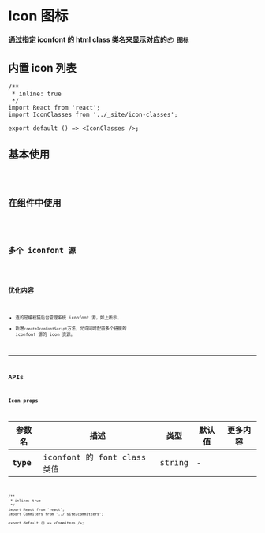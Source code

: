 # Icon 图标

**通过指定 iconfont 的 html class 类名来显示对应的`📦 图标`**

## 内置 icon 列表

```tsx
/**
 * inline: true
 */
import React from 'react';
import IconClasses from '../_site/icon-classes';

export default () => <IconClasses />;
```

## 基本使用

<code src="./../../demo/icon/normal-usage.demo.tsx"/>

## 在组件中使用

<code src="./../../demo/icon/used-in-others.demo.tsx"/>

## 多个 iconfont 源

<code src="./../../demo/icon/with-more-repo.demo.tsx"/>

## 优化内容

- 连的是编程猫后台管理系统 iconfont 源，如上所示。
- 新增`createIconFontScript`方法，允许同时配置多个链接的 iconfont 源的 icon 资源。

---

## APIs

### Icon props

| 参数名   | 描述                        | 类型   | 默认值 | 更多内容 |
| -------- | --------------------------- | ------ | ------ | -------- |
| **type** | iconfont 的 font class 类值 | string | -      |          |

```tsx
/**
 * inline: true
 */
import React from 'react';
import Commiters from '../_site/committers';

export default () => <Commiters />;
```
